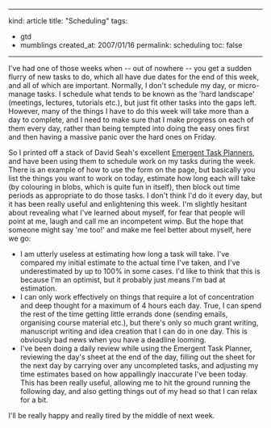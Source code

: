 -----
kind: article
title: "Scheduling"
tags:
- gtd
- mumblings
created_at: 2007/01/16
permalink: scheduling
toc: false
-----

<p>I've had one of those weeks when -- out of nowhere -- you get a sudden flurry of new tasks to do, which all have due dates for the end of this week, and all of which are important. Normally, I don't schedule my day, or micro-manage tasks. I schedule what tends to be known as the 'hard landscape' (meetings, lectures, tutorials etc.), but just fit other tasks into the gaps left. However, many of the things I have to do this week will take more than a day to complete, and I need to make sure that I make progress on each of them every day, rather than being tempted into doing the easy ones first and then having a massive panic over the hard ones on Friday.</p>

<p>So I printed off a stack of David Seah's excellent <a href="http://davidseah.com/archives/2006/09/16/the-printable-ceo-vi1-emergent-task-planning/">Emergent Task Planners</a>, and have been using them to schedule work on my tasks during the week. There is an example of how to use the form on the page, but basically you list the things you want to work on today, estimate how long each will take (by colouring in blobs, which is quite fun in itself), then block out time periods as appropriate to do those tasks. I don't think I'd do it every day, but it has been really useful and enlightening this week. I'm slightly hesitant about revealing what I've learned about myself, for fear that people will point at me, laugh and call me an incompetent wimp. But the hope that someone might say 'me too!' and make me feel better about myself, here we go:</p>

<ul>
<li>I am utterly useless at estimating how long a task will take. I've compared my initial estimate to the actual time I've taken, and I've underestimated by up to 100% in some cases. I'd like to think that this is because I'm an optimist, but it probably just means I'm bad at estimation.</li>
<li>I can only work effectively on things that require a lot of concentration and deep thought for a maximum of 4 hours each day. True, I can spend the rest of the time getting little errands done (sending emails, organising course material etc.), but there's only so much grant writing, manuscript writing and idea creation that I can do in one day. This is obviously bad news when you have a deadline looming.</li>
<li>I've been doing a daily review while using the Emergent Task Planner, reviewing the day's sheet at the end of the day, filling out the sheet for the next day by carrying over any uncompleted tasks, and adjusting my time estimates based on how appallingly inaccurate I've been today. This has been really useful, allowing me to hit the ground running the following day, and also getting things out of my head so that I can relax for a bit.</li>
</ul>

<p>I'll be really happy and really tired by the middle of next week.</p>



